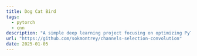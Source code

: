 ```yaml
---
title: Dog Cat Bird
tags:
  - pytorch
  - cnn
description: "A simple deep learning project focusing on optimizing PyTorch code to perform better with GPU. It is also an exploration with Convolutional Neural Network (CNN) achitecture, specifically ResNet"
url: "https://github.com/sokmontrey/channels-selection-convolution"
date: 2025-01-05
---
```

